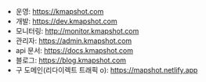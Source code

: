 - 운영: https://kmapshot.com
- 개발: https://dev.kmapshot.com
- 모니터링: http://monitor.kmapshot.com
- 관리자: https://admin.kmapshot.com
- api 문서: https://docs.kmapshot.com
- 블로그: https://blog.kmapshot.com
- 구 도메인(리다이렉트 트래픽 o): https://mapshot.netlify.app
